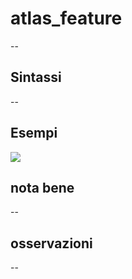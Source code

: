 # atlas_feature

--

## Sintassi

--

## Esempi

![](/img/variabili/atlas_feature/atlas_feature1.png)

## nota bene

--

## osservazioni

--